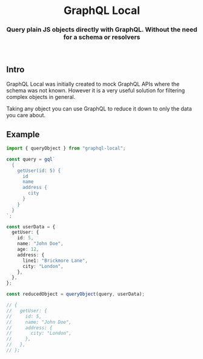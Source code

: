 <div align="center">
  <h1>GraphQL Local</h1>
  <h3>Query plain JS objects directly with GraphQL. Without the need for a schema or resolvers</h3>
</div>

<br />

## Intro

GraphQL Local was initially created to mock GraphQL APIs where the schema was not known. However it is a very useful solution for filtering complex objects in general.

Taking any object you can use GraphQL to reduce it down to only the data you care about.

## Example

```ts
import { queryObject } from "graphql-local";

const query = gql`
  {
    getUser(id: 5) {
      id
      name
      address {
        city
      }
    }
  }
`;

const userData = {
  getUser: {
    id: 5,
    name: "John Doe",
    age: 12,
    address: {
      line1: "Brickmore Lane",
      city: "London",
    },
  },
};

const reducedObject = queryObject(query, userData);

// {
//   getUser: {
//     id: 5,
//     name: "John Doe",
//     address: {
//       city: "London",
//     },
//   },
// };
```
